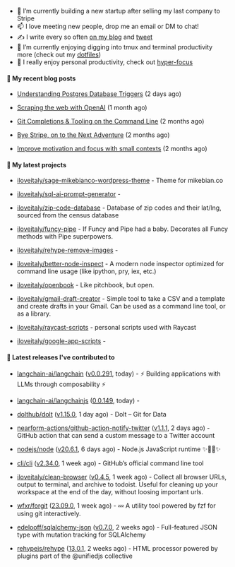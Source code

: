 - 🔭 I’m currently building a new startup after selling my last company to Stripe
- 📫 I love meeting new people, drop me an email or DM to chat!
- ✍️ I write every so often [on my blog](http://mikebian.co/) and [tweet](https://twitter.com/mike_bianco)
- 🌱 I’m currently enjoying digging into tmux and terminal productivity more (check out my [dotfiles](https://github.com/iloveitaly/dotfiles))
- 💬 I really enjoy personal productivity, check out [hyper-focus](https://github.com/iloveitaly/hyper-focus)

#### 📜 My recent blog posts



- [Understanding Postgres Database Triggers](https://mikebian.co/understanding-postgres-database-triggers/) (2 days ago)

- [Scraping the web with OpenAI](https://mikebian.co/scraping-the-web-with-openai/) (1 month ago)

- [Git Completions &amp; Tooling on the Command Line](https://mikebian.co/git-completions-tooling-on-the-command-line/) (2 months ago)

- [Bye Stripe, on to the Next Adventure](https://mikebian.co/bye-stripe-on-to-the-next-adventure/) (2 months ago)

- [Improve motivation and focus with small contexts](https://mikebian.co/improve-motivation-and-focus-with-small-contexts/) (2 months ago)

#### 🌱 My latest projects



- [iloveitaly/sage-mikebianco-wordpress-theme](https://github.com/iloveitaly/sage-mikebianco-wordpress-theme) - Theme for mikebian.co

- [iloveitaly/sql-ai-prompt-generator](https://github.com/iloveitaly/sql-ai-prompt-generator) - 

- [iloveitaly/zip-code-database](https://github.com/iloveitaly/zip-code-database) - Database of zip codes and their lat/lng, sourced from the census database

- [iloveitaly/funcy-pipe](https://github.com/iloveitaly/funcy-pipe) - If Funcy and Pipe had a baby. Decorates all Funcy methods with Pipe superpowers.

- [iloveitaly/rehype-remove-images](https://github.com/iloveitaly/rehype-remove-images) - 

- [iloveitaly/better-node-inspect](https://github.com/iloveitaly/better-node-inspect) - A modern node inspector optimized for command line usage (like ipython, pry, iex, etc.)

- [iloveitaly/openbook](https://github.com/iloveitaly/openbook) - Like pitchbook, but open.

- [iloveitaly/gmail-draft-creator](https://github.com/iloveitaly/gmail-draft-creator) - Simple tool to take a CSV and a template and create drafts in your Gmail. Can be used as a command line tool, or as a library.

- [iloveitaly/raycast-scripts](https://github.com/iloveitaly/raycast-scripts) - personal scripts used with Raycast

- [iloveitaly/google-app-scripts](https://github.com/iloveitaly/google-app-scripts) - 

#### 🔭 Latest releases I've contributed to



- [langchain-ai/langchain](https://github.com/langchain-ai/langchain) ([v0.0.291](https://github.com/langchain-ai/langchain/releases/tag/v0.0.291), today) - ⚡ Building applications with LLMs through composability ⚡

- [langchain-ai/langchainjs](https://github.com/langchain-ai/langchainjs) ([0.0.149](https://github.com/langchain-ai/langchainjs/releases/tag/0.0.149), today) - 

- [dolthub/dolt](https://github.com/dolthub/dolt) ([v1.15.0](https://github.com/dolthub/dolt/releases/tag/v1.15.0), 1 day ago) - Dolt – Git for Data

- [nearform-actions/github-action-notify-twitter](https://github.com/nearform-actions/github-action-notify-twitter) ([v1.1.1](https://github.com/nearform-actions/github-action-notify-twitter/releases/tag/v1.1.1), 2 days ago) - GitHub action that can send a custom message to a Twitter account

- [nodejs/node](https://github.com/nodejs/node) ([v20.6.1](https://github.com/nodejs/node/releases/tag/v20.6.1), 6 days ago) - Node.js JavaScript runtime :sparkles::turtle::rocket::sparkles:

- [cli/cli](https://github.com/cli/cli) ([v2.34.0](https://github.com/cli/cli/releases/tag/v2.34.0), 1 week ago) - GitHub’s official command line tool

- [iloveitaly/clean-browser](https://github.com/iloveitaly/clean-browser) ([v0.4.5](https://github.com/iloveitaly/clean-browser/releases/tag/v0.4.5), 1 week ago) - Collect all browser URLs, output to terminal, and archive to todoist. Useful for cleaning up your workspace at the end of the day, without loosing important urls.

- [wfxr/forgit](https://github.com/wfxr/forgit) ([23.09.0](https://github.com/wfxr/forgit/releases/tag/23.09.0), 1 week ago) - :zzz: A utility tool powered by fzf for using git interactively.

- [edelooff/sqlalchemy-json](https://github.com/edelooff/sqlalchemy-json) ([v0.7.0](https://github.com/edelooff/sqlalchemy-json/releases/tag/v0.7.0), 2 weeks ago) - Full-featured JSON type with mutation tracking for SQLAlchemy

- [rehypejs/rehype](https://github.com/rehypejs/rehype) ([13.0.1](https://github.com/rehypejs/rehype/releases/tag/13.0.1), 2 weeks ago) - HTML processor powered by plugins part of the @unifiedjs collective
